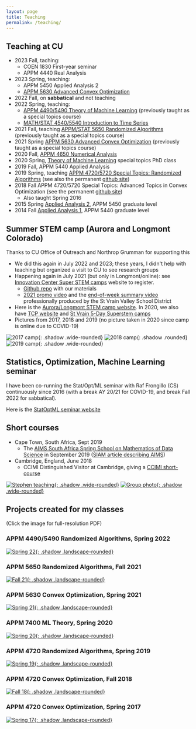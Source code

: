 ```yaml
---
layout: page
title: Teaching
permalink: /teaching/
---
```


## Teaching at CU
- 2023 Fall, taching:
  - COEN 1830 First-year seminar
  - APPM 4440 Real Analysis
- 2023 Spring, teaching:
  - APPM 5450 Applied Analysis 2
  - [APPM 5630 Advanced Convex Optimization](https://github.com/stephenbeckr/convex-optimization-class)
- 2022 Fall, on **sabbatical** and not teaching
- 2022 Spring, teaching:
  - [APPM 4490/5490 Theory of Machine Learning](https://github.com/stephenbeckr/ML-theory-class) (previously taught as a special topics course)
  - [MATH/STAT 4540/5540 Introduction to Time Series](https://github.com/stephenbeckr/time-series-class)
- 2021 Fall, teaching [APPM/STAT 5650 Randomized Algorithms](https://github.com/stephenbeckr/randomized-algorithm-class) (previously taught as a special topics course)
- 2021 Spring [APPM 5630 Advanced Convex Optimization](https://github.com/stephenbeckr/convex-optimization-class) (previously taught as a special topics course)
- 2020 Fall,  [APPM 4650 Numerical Analysis](https://github.com/stephenbeckr/numerical-analysis-class)
- 2020 Spring, [Theory of Machine Learning](https://github.com/stephenbeckr/ML-theory-class) special topics PhD class
- 2019 Fall, APPM 5440 Applied Analysis
- 2019 Spring, teaching [APPM 4720/5720 Special Topics: Randomized Algorithms](https://www.colorado.edu/amath/appm-47205720-open-topicsrandomized-algorithms-spring-2019) (see also the permanent [github site](https://github.com/stephenbeckr/randomized-algorithm-class))
- 2018 Fall APPM 4720/5720 Special Topics: Advanced Topics in Convex Optimization (see the permanent [github site](https://github.com/stephenbeckr/convex-optimization-class))
  - Also taught Spring 2016
- 2015 Spring [Applied Analysis 2](http://amath.colorado.edu/content/appm-5450-applied-analysis-2-spring-2015), APPM 5450 graduate level
- 2014 Fall [Applied Analysis 1](http://amath.colorado.edu/content/appm-5440-applied-analysis-1-fall-2014), APPM 5440 graduate level

## Summer STEM camp (Aurora and Longmont Colorado)
Thanks to CU Office of Outreach and Northrop Grumman for supporting this
- We did this again in July 2022 and 2023; these years, I didn't help with teaching but organized a visit to CU to see research groups
- Happening again in July 2021 (but only in Longmont/online): see [Innovation Center Super STEM camps](https://innovation.svvsd.org/summercamps) website to register. 
  - [Github repo](https://github.com/cu-applied-math/stem-camp-notebooks) with our materials
  - [2021 promo video](https://drive.google.com/file/d/19b1qO9498OsLW2q96yyKDlqdSSpZHmsC/view?usp=sharing) and the [end-of-week summary video](https://drive.google.com/file/d/1GwUIAFdbVicUUwjaP-1u-ROMvqrGcu04/view?usp=sharing) professionally produced by the St Vrain Valley School District
- Here is the [Aurora/Longmont STEM camp website](http://stemcamp.aurorak12.org/).
In 2020, we also have [TCP website](https://www.colorado.edu/program/tcp/CU-SVVSD-NG-summer-camps-2020) and [St Vrain 5-Day Superstem camps](https://innovation.svvsd.org/superstemcamps)
- Pictures from 2017, 2018 and 2019 (no picture taken in 2020 since camp is online due to COVID-19)

![2017 camp](/assets/img/STEM_CAMP_smallest.jpg){: .shadow .wide-rounded}
![2018 camp](/assets/img/STEM2018.jpg){: .shadow .rounded}
![2019 camp](/assets/img/STEM2019.jpg){: .shadow .wide-rounded}


## Statistics, Optimization, Machine Learning seminar
I have been co-running the Stat/Opt/ML seminar with Raf Frongillo (CS) continuously since 2016 (with a break AY 20/21 for COVID-19, and break Fall 2022 for sabbatical).

Here is the [StatOptML seminar website](https://sites.google.com/colorado.edu/statoptml/)

## Short courses
- Cape Town, South Africa, Sept 2019
  - The [AIMS South Africa Spring School on Mathematics of Data Science](https://aims.ac.za/spring-school-on-mathematics-of-data-science/) in September 2019 ([SIAM article describing AIMS](https://sinews.siam.org/Details-Page/aims-advances-mathematics-education-in-africa-1))
- Cambridge, England, June 2018
  - CCIMI Distinguished Visitor at Cambridge, giving a [CCIMI short-course](http://www.talks.cam.ac.uk/show/index/86806)

[![Stephen teaching](/assets/img/AIMS1_small.jpg){: .shadow .wide-rounded}](../assets/img/AIMS1_med.jpg)
[![Group photo](/assets/img/AIMS2_small.jpg){: .shadow .wide-rounded}](../assets/img/AIMS2_med.jpg)


## Projects created for my classes
(Click the image for full-resolution PDF)
### APPM 4490/5490 Randomized Algorithms, Spring 2022
[![Spring 22](/assets/img/SlideshowAllPresentations_4490_Spring22.jpg){: .shadow .landscape-rounded}](../assets/docs/SlideshowAllPresentations_4490_Spring22.pdf)

### APPM 5650 Randomized Algorithms, Fall 2021

[![Fall 21](/assets/img/SlideshowAllPresentations_5650_Fall21.jpg){: .shadow .landscape-rounded}](../assets/docs/SlideshowAllPresentations_5650_Fall21.pdf)


### APPM 5630 Convex Optimization, Spring 2021
[![Spring 21](/assets/img/SlideshowAllPresentations_5630_Spring21.jpg){: .shadow .landscape-rounded}](../assets/docs/SlideshowAllPresentations_5630_Spring21.pdf)

### APPM 7400 ML Theory, Spring 2020
[![Spring 20](/assets/img/SlideshowAllPresentations_7400Spr20_MLTheory.jpg){: .shadow .landscape-rounded}](../assets/docs/SlideshowAllPresentations_7400Spr20_MLTheory.pdf)

### APPM 4720 Randomized Algorithms, Spring 2019
[![Spring 19](/assets/img/SlideshowAllPresentations_4720Spr19_Randomized.jpg){: .shadow .landscape-rounded}](../assets/docs/SlideshowAllPresentations_4720Spr19_Randomized.pdf)

### APPM 4720 Convex Optimization, Fall 2018
[![Fall 18](/assets/img/SlideshowAllPresentations_4720Fall18.jpg){: .shadow .landscape-rounded}](../assets/docs/SlideshowAllPresentations_4720Fall18.pdf)


### APPM 4720 Convex Optimization, Spring 2017
[![Spring 17](/assets/img/SlideshowAllPresentations_4720Spr17.jpg){: .shadow .landscape-rounded}](../assets/docs/SlideshowAllPresentations_4720Spr17.pdf)
